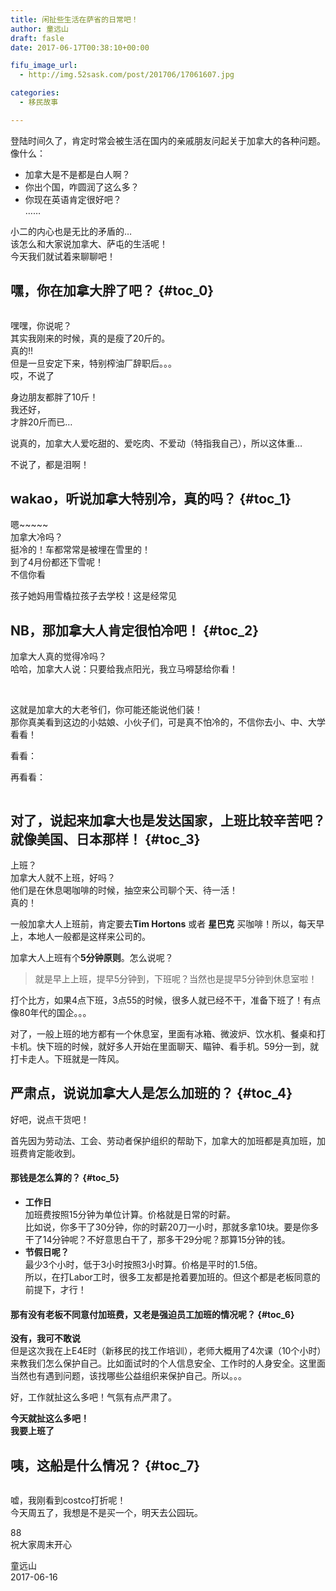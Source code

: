 ```yaml
---
title: 闲扯些生活在萨省的日常吧！
author: 童远山
draft: fasle
date: 2017-06-17T00:38:10+00:00

fifu_image_url:
  - http://img.52sask.com/post/201706/17061607.jpg

categories:
  - 移民故事

---
```

登陆时间久了，肯定时常会被生活在国内的亲戚朋友问起关于加拿大的各种问题。像什么：

  * 加拿大是不是都是白人啊？
  * 你出个国，咋圆润了这么多？
  * 你现在英语肯定很好吧？  
    &#8230;&#8230;

小二的内心也是无比的矛盾的&#8230;  
该怎么和大家说加拿大、萨屯的生活呢！  
今天我们就试着来聊聊吧！

## 嘿，你在加拿大胖了吧？ {#toc_0}

<img decoding="async" src="http://img.52sask.com/post/201706/17061601.jpeg" alt="" /> 

嘿嘿，你说呢？  
其实我刚来的时候，真的是瘦了20斤的。  
真的!!  
但是一旦安定下来，特别榨油厂辞职后。。。  
哎，不说了

身边朋友都胖了10斤！  
我还好，  
才胖20斤而已…

说真的，加拿大人爱吃甜的、爱吃肉、不爱动（特指我自己），所以这体重&#8230;

不说了，都是泪啊！

## wakao，听说加拿大特别冷，真的吗？ {#toc_1}

嗯~~~~~  
加拿大冷吗？  
挺冷的！车都常常是被埋在雪里的！  
到了4月份都还下雪呢！  
不信你看  
<img decoding="async" src="http://img.52sask.com/post/201706/17061606.jpg" alt="" /> 

孩子她妈用雪橇拉孩子去学校！这是经常见  
<img decoding="async" src="http://img.52sask.com/post/201706/17061605.jpg" alt="" /> 

## NB，那加拿大人肯定很怕冷吧！ {#toc_2}

加拿大人真的觉得冷吗？  
哈哈，加拿大人说：只要给我点阳光，我立马嘚瑟给你看！

<img decoding="async" src="http://img.52sask.com/post/201706/17061608.jpg" alt="" />  
<img decoding="async" src="http://img.52sask.com/post/201706/17061602.jpg" alt="" /> 

这就是加拿大的大老爷们，你可能还能说他们装！  
那你真美看到这边的小姑娘、小伙子们，可是真不怕冷的，不信你去小、中、大学看看！

看看：  
<img decoding="async" src="http://img.52sask.com/post/201706/17061603.jpg" alt="" /> 

再看看：  
<img decoding="async" src="http://img.52sask.com/post/201706/17061604.jpg" alt="" /> 

<img decoding="async" src="http://img.52sask.com/post/201706/17061607.jpg" alt="" /> 

## 对了，说起来加拿大也是发达国家，上班比较辛苦吧？就像美国、日本那样！ {#toc_3}

上班？  
加拿大人就不上班，好吗？  
他们是在休息喝咖啡的时候，抽空来公司聊个天、待一活！  
真的！

一般加拿大人上班前，肯定要去**Tim Hortons** 或者 **星巴克** 买咖啡！所以，每天早上，本地人一般都是这样来公司的。  
<img decoding="async" src="http://img.52sask.com/post/201706/17061610.gif" alt="" /> 

加拿大人上班有个**5分钟原则**。怎么说呢？

> 就是早上上班，提早5分钟到，下班呢？当然也是提早5分钟到休息室啦！

打个比方，如果4点下班，3点55的时候，很多人就已经不干，准备下班了！有点像80年代的国企。。。

对了，一般上班的地方都有一个休息室，里面有冰箱、微波炉、饮水机、餐桌和打卡机。快下班的时候，就好多人开始在里面聊天、瞄钟、看手机。59分一到，就打卡走人。下班就是一阵风。

## 严肃点，说说加拿大人是怎么加班的？ {#toc_4}

好吧，说点干货吧！

首先因为劳动法、工会、劳动者保护组织的帮助下，加拿大的加班都是真加班，加班费肯定能收到。

#### 那钱是怎么算的？ {#toc_5}

  * **工作日**  
    加班费按照15分钟为单位计算。价格就是日常的时薪。  
    比如说，你多干了30分钟，你的时薪20刀一小时，那就多拿10块。要是你多干了14分钟呢？不好意思白干了，那多干29分呢？那算15分钟的钱。
  * **节假日呢？**  
    最少3个小时，低于3小时按照3小时算。价格是平时的1.5倍。  
    所以，在打Labor工时，很多工友都是抢着要加班的。但这个都是老板同意的前提下，才行！

#### 那有没有老板不同意付加班费，又老是强迫员工加班的情况呢？ {#toc_6}

**没有，我可不敢说**  
但是这次我在上E4E时（新移民的找工作培训），老师大概用了4次课（10个小时）来教我们怎么保护自己。比如面试时的个人信息安全、工作时的人身安全。这里面当然也有遇到问题，该找哪些公益组织来保护自己。所以。。。

好，工作就扯这么多吧！气氛有点严肃了。

**今天就扯这么多吧！**  
**我要上班了**

## 咦，这船是什么情况？ {#toc_7}

<img decoding="async" src="http://img.52sask.com/post/201706/17061611.jpg" alt="" /> 

嘘，我刚看到costco打折呢！  
今天周五了，我想是不是买一个，明天去公园玩。

88  
祝大家周末开心

童远山  
2017-06-16